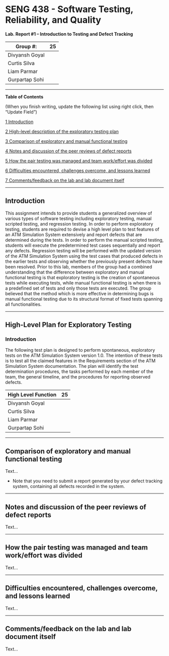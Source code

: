 # SENG 438 - Software Testing, Reliability, and Quality

**Lab. Report \#1 – Introduction to Testing and Defect Tracking**

| Group \#:       | 25 |
|-----------------|----|
| Divyansh Goyal  |    |
| Curtis Silva    |    |
| Liam Parmar     |    |
| Gurpartap Sohi  |    |

<hr>

**Table of Contents**

(When you finish writing, update the following list using right click, then
“Update Field”)

[1 Introduction](#introduction)

[2 High-level description of the exploratory testing plan](#high-level-plan-for-exploratory-testing)

[3 Comparison of exploratory and manual functional testing](#comparison-of-exploratory-and-manual-functional-testing)

[4 Notes and discussion of the peer reviews of defect reports](#)

[5 How the pair testing was managed and team work/effort was
divided](#_Toc439194681)

[6 Difficulties encountered, challenges overcome, and lessons
learned](#_Toc439194682)

[7 Comments/feedback on the lab and lab document itself](#_Toc439194683)

<hr>

## Introduction

This assignment intends to provide students a generalized overview of various types of software testing including exploratory testing, manual scripted testing, and regression testing. In order to perform exploratory testing, students are required to devise a high level plan to test features of an ATM Simulation System extensively and report defects that are determined during the tests. In order to perform the manual scripted testing, students will execute the predetermined test cases sequentially and report any defects. Regression testing will be performed with the updated version of the ATM Simulation System using the test cases that produced defects in the earlier tests and observing whether the previously present defects have been resolved. Prior to this lab, members of the group had a combined understanding that the difference between exploratory and manual functional testing is that exploratory testing is the creation of spontaneous tests while executing tests, while manual functional testing is when there is a predefined set of tests and only those tests are executed. The group believed that the method which is more effective in determining bugs is manual functional testing due to its structural format of fixed tests spanning all functionalities.

<hr>

## High-Level Plan for Exploratory Testing
### Introduction
The following test plan is designed to perform spontaneous, exploratory tests on the ATM Simulation System version 1.0. The intention of these tests is to test all the claimed features in the Requirements section of the ATM Simulation System documentation. The plan will identify the test determination procedures, the tasks performed by each member of the team, the general timeline, and the procedures for reporting observed defects.

| <strong>High Level Function</strong>       | 25 |
|-----------------|----|
| Divyansh Goyal  |    |
| Curtis Silva    |    |
| Liam Parmar     |    |
| Gurpartap Sohi  |    |

<hr>

## Comparison of exploratory and manual functional testing

Text…

-   Note that you need to submit a report generated by your defect tracking
    system, containing all defects recorded in the system.
    
<hr>

## Notes and discussion of the peer reviews of defect reports

Text…

<hr>

## How the pair testing was managed and team work/effort was divided 

Text…

<hr>

## Difficulties encountered, challenges overcome, and lessons learned

Text…

<hr>

## Comments/feedback on the lab and lab document itself

Text…
